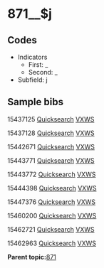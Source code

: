 # 871\_\_$j

## Codes

-   Indicators
    -   First: \_
    -   Second: \_
-   Subfield: j

## Sample bibs

15437125 [Quicksearch](https://search.library.yale.edu/catalog/15437125) [VXWS](http://prodorbis.library.yale.edu:7014/vxws/GetHoldingsService?bibId=15437125)

15437128 [Quicksearch](https://search.library.yale.edu/catalog/15437128) [VXWS](http://prodorbis.library.yale.edu:7014/vxws/GetHoldingsService?bibId=15437128)

15442671 [Quicksearch](https://search.library.yale.edu/catalog/15442671) [VXWS](http://prodorbis.library.yale.edu:7014/vxws/GetHoldingsService?bibId=15442671)

15443771 [Quicksearch](https://search.library.yale.edu/catalog/15443771) [VXWS](http://prodorbis.library.yale.edu:7014/vxws/GetHoldingsService?bibId=15443771)

15443772 [Quicksearch](https://search.library.yale.edu/catalog/15443772) [VXWS](http://prodorbis.library.yale.edu:7014/vxws/GetHoldingsService?bibId=15443772)

15444398 [Quicksearch](https://search.library.yale.edu/catalog/15444398) [VXWS](http://prodorbis.library.yale.edu:7014/vxws/GetHoldingsService?bibId=15444398)

15447376 [Quicksearch](https://search.library.yale.edu/catalog/15447376) [VXWS](http://prodorbis.library.yale.edu:7014/vxws/GetHoldingsService?bibId=15447376)

15460200 [Quicksearch](https://search.library.yale.edu/catalog/15460200) [VXWS](http://prodorbis.library.yale.edu:7014/vxws/GetHoldingsService?bibId=15460200)

15462721 [Quicksearch](https://search.library.yale.edu/catalog/15462721) [VXWS](http://prodorbis.library.yale.edu:7014/vxws/GetHoldingsService?bibId=15462721)

15462963 [Quicksearch](https://search.library.yale.edu/catalog/15462963) [VXWS](http://prodorbis.library.yale.edu:7014/vxws/GetHoldingsService?bibId=15462963)

**Parent topic:**[871](../../tags/871/871.md)

